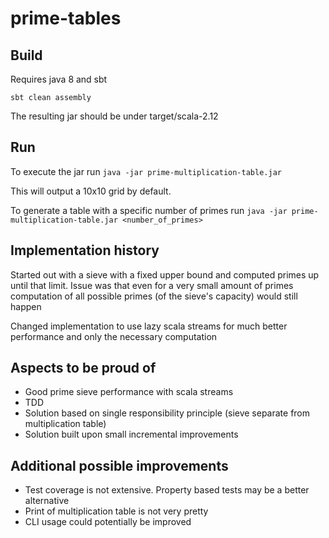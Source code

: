 # prime-tables

## Build
Requires java 8 and sbt

`sbt clean assembly`

The resulting jar should be under target/scala-2.12

## Run
To execute the jar run
`java -jar prime-multiplication-table.jar`

This will output a 10x10 grid by default.

To generate a table with a specific number of primes run
`java -jar prime-multiplication-table.jar <number_of_primes>`

## Implementation history
Started out with a sieve with a fixed upper bound and computed primes up until that limit.
Issue was that even for a very small amount of primes computation of all possible primes (of the sieve's capacity) would still happen

Changed implementation to use lazy scala streams for much better performance and only the necessary computation

## Aspects to be proud of
- Good prime sieve performance with scala streams
- TDD
- Solution based on single responsibility principle (sieve separate from multiplication table)
- Solution built upon small incremental improvements

## Additional possible improvements
- Test coverage is not extensive. Property based tests may be a better alternative
- Print of multiplication table is not very pretty
- CLI usage could potentially be improved